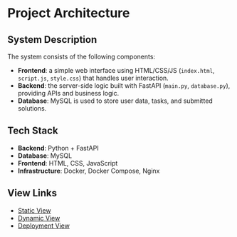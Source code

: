 # Project Architecture

## System Description

The system consists of the following components:

* **Frontend**: a simple web interface using HTML/CSS/JS (`index.html`, `script.js`, `style.css`) that handles user interaction.
* **Backend**: the server-side logic built with FastAPI (`main.py`, `database.py`), providing APIs and business logic.
* **Database**: MySQL is used to store user data, tasks, and submitted solutions.

## Tech Stack

* **Backend**: Python + FastAPI
* **Database**: MySQL
* **Frontend**: HTML, CSS, JavaScript
* **Infrastructure**: Docker, Docker Compose, Nginx

## View Links

* [Static View](static-view.md)
* [Dynamic View](dynamic-view.md)
* [Deployment View](deployment-view.md)
